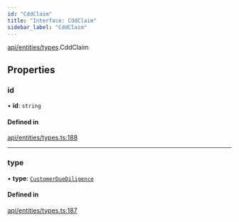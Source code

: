 ```yaml
---
id: "CddClaim"
title: "Interface: CddClaim"
sidebar_label: "CddClaim"
---
```


[api/entities/types](../../../../../modules/API/Entities/Types/Types.md).CddClaim

## Properties

### id

• **id**: `string`

#### Defined in

[api/entities/types.ts:188](https://github.com/PolymeshAssociation/polymesh-sdk/blob/fedc4714f/src/api/entities/types.ts#L188)

___

### type

• **type**: [`CustomerDueDiligence`](../../../../../enums/API/Entities/Types/ClaimType/ClaimType.md#customerduediligence)

#### Defined in

[api/entities/types.ts:187](https://github.com/PolymeshAssociation/polymesh-sdk/blob/fedc4714f/src/api/entities/types.ts#L187)
